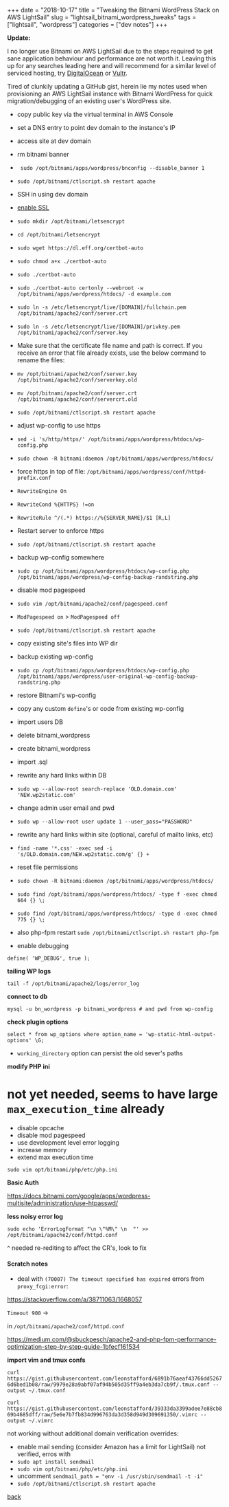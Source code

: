 +++
date = "2018-10-17"
title = "Tweaking the Bitnami WordPress Stack on AWS LightSail"
slug = "lightsail_bitnami_wordpress_tweaks"
tags = ["lightsail", "wordpress"]
categories = ["dev notes"]
+++

**Update:**

I no longer use Bitnami on AWS LightSail due to the steps required to get sane application behaviour and performance are not worth it. Leaving this up for any searches leading here and will recommend for a similar level of serviced hosting, try [DigitalOcean](https://digitalocean.com) or [Vultr](https://vultr.com).


Tired of clunkily updating a GitHub gist, herein lie my notes used when
 provisioning an AWS LightSail instance with Bitnami WordPress for quick
 migration/debugging of an existing user's WordPress site.

 - copy public key via the virtual terminal in AWS Console
 - set a DNS entry to point dev domain to the instance's IP
 - access site at dev domain
 - rm bitnami banner
  - ` sudo /opt/bitnami/apps/wordpress/bnconfig --disable_banner 1`
  - `sudo /opt/bitnami/ctlscript.sh restart apache`
 - SSH in using dev domain
 -  [enable SSL](https://metablogue.com/enable-lets-encrypt-ssl-aws-lightsail/)
  - `sudo mkdir /opt/bitnami/letsencrypt`
  - `cd /opt/bitnami/letsencrypt`
  - `sudo wget https://dl.eff.org/certbot-auto`
  - `sudo chmod a+x ./certbot-auto`
  - `sudo ./certbot-auto`
  - `sudo ./certbot-auto certonly --webroot -w /opt/bitnami/apps/wordpress/htdocs/ -d example.com`
  - `sudo ln -s /etc/letsencrypt/live/[DOMAIN]/fullchain.pem /opt/bitnami/apache2/conf/server.crt`
  - `sudo ln -s /etc/letsencrypt/live/[DOMAIN]/privkey.pem /opt/bitnami/apache2/conf/server.key`
  - Make sure that the certificate file name and path is correct. If you receive an error that file already exists, use the below command to rename the files:
  - `mv /opt/bitnami/apache2/conf/server.key /opt/bitnami/apache2/conf/serverkey.old`
  - `mv /opt/bitnami/apache2/conf/server.crt /opt/bitnami/apache2/conf/servercrt.old`
  - `sudo /opt/bitnami/ctlscript.sh restart apache`
 - adjust wp-config to use https
  - `sed -i 's/http/https/' /opt/bitnami/apps/wordpress/htdocs/wp-config.php`
  - `sudo chown -R bitnami:daemon /opt/bitnami/apps/wordpress/htdocs/`
 - force https in top of file: `/opt/bitnami/apps/wordpress/conf/httpd-prefix.conf`
  - `RewriteEngine On`
  - `RewriteCond %{HTTPS} !=on`
  - `RewriteRule ^/(.*) https://%{SERVER_NAME}/$1 [R,L]`
 - Restart server to enforce https
  - `sudo /opt/bitnami/ctlscript.sh restart apache`
 - backup wp-config somewhere
  - `sudo cp /opt/bitnami/apps/wordpress/htdocs/wp-config.php /opt/bitnami/apps/wordpress/wp-config-backup-randstring.php`
 - disable mod pagespeed
  - `sudo vim /opt/bitnami/apache2/conf/pagespeed.conf`
  - `ModPagespeed on` > `ModPagespeed off`
  - `sudo /opt/bitnami/ctlscript.sh restart apache`
 - copy existing site's files into WP dir
 - backup existing wp-config
  - `sudo cp /opt/bitnami/apps/wordpress/htdocs/wp-config.php /opt/bitnami/apps/wordpress/user-original-wp-config-backup-randstring.php`
 - restore Bitnami's wp-config
 - copy any custom `define`'s or code from existing wp-config
 - import users DB
  - delete bitnami_wordpress
  - create bitnami_wordpress
  - import .sql
 - rewrite any hard links within DB
  - `sudo wp --allow-root search-replace 'OLD.domain.com' 'NEW.wp2static.com'`
 - change admin user email and pwd
  - `sudo wp --allow-root user update 1 --user_pass="PASSWORD"`
 - rewrite any hard links within site (optional, careful of mailto links, etc)
  - `find -name '*.css' -exec sed -i 's/OLD.domain.com/NEW.wp2static.com/g' {} +`
 - reset file permissions
  - `sudo chown -R bitnami:daemon /opt/bitnami/apps/wordpress/htdocs/`
  - `sudo find /opt/bitnami/apps/wordpress/htdocs/ -type f -exec chmod 664 {} \;`
  - `sudo find /opt/bitnami/apps/wordpress/htdocs/ -type d -exec chmod 775 {} \;`
  - also php-fpm restart `sudo /opt/bitnami/ctlscript.sh restart php-fpm`


 - enable debugging

`define( 'WP_DEBUG', true );` 

**tailing WP logs**


`tail -f /opt/bitnami/apache2/logs/error_log`

**connect to db**

`mysql -u bn_wordpress -p bitnami_wordpress # and pwd from wp-config` 

**check plugin options**

`select * from wp_options where option_name = 'wp-static-html-output-options' \G;`

* `working_directory` option can persist the old sever's paths

**modify PHP ini**
# not yet needed, seems to have large `max_execution_time` already

 - disable opcache
 - disable mod pagespeed
 - use development level error logging
 - increase memory
 - extend max execution time

`sudo vim opt/bitnami/php/etc/php.ini`

**Basic Auth**

https://docs.bitnami.com/google/apps/wordpress-multisite/administration/use-htpasswd/
 

**less noisy error log**

`sudo echo 'ErrorLogFormat "\n \"%M\" \n  "' >> /opt/bitnami/apache2/conf/httpd.conf`

^ needed re-rediting to affect the CR's, look to fix

#### Scratch notes

 - deal with `(70007) The timeout specified has expired` errors from `proxy_fcgi:error`:

https://stackoverflow.com/a/38711063/1668057

`Timeout 900` ->

in `/opt/bitnami/apache2/conf/httpd.conf`

https://medium.com/@sbuckpesch/apache2-and-php-fpm-performance-optimization-step-by-step-guide-1bfecf161534

**import vim and tmux confs**

`curl https://gist.githubusercontent.com/leonstafford/6891b76aeaf43766dd52676d6bed1b08/raw/9979e28a9abf07af94b505d35ff9a4eb3da7cb9f/.tmux.conf --output ~/.tmux.conf`

`curl https://gist.githubusercontent.com/leonstafford/39333da3399adee7e88cb869b4685dff/raw/5e6e7b7fb834d996763da3d358d949d309691350/.vimrc --output ~/.vimrc`

not working without additional domain verification overrides:
 - enable mail sending (consider Amazon has a limit for LightSail) not verified, erros with
  - `sudo apt install sendmail` 
  - `sudo vim opt/bitnami/php/etc/php.ini` 
  - uncomment `sendmail_path = "env -i /usr/sbin/sendmail -t -i"`
  - `sudo /opt/bitnami/ctlscript.sh restart apache`

[back](/)
